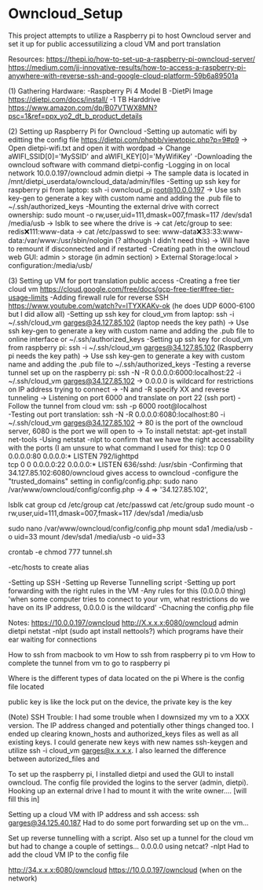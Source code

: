 # Owncloud_Setup

This project attempts to utilize a Raspberry pi to host Owncloud server and set it up for public accessutilizing a cloud VM and port translation

Resources:
https://thepi.io/how-to-set-up-a-raspberry-pi-owncloud-server/
https://medium.com/jj-innovative-results/how-to-access-a-raspberry-pi-anywhere-with-reverse-ssh-and-google-cloud-platform-59b6a89501a

(1) Gathering Hardware:
-Raspberry Pi 4 Model B
-DietPi Image https://dietpi.com/docs/install/
-1 TB Harddrive https://www.amazon.com/dp/B07VTWX8MN?psc=1&ref=ppx_yo2_dt_b_product_details

(2) Setting up Raspberry Pi for Owncloud 
-Setting up automatic wifi by editting the config file https://dietpi.com/phpbb/viewtopic.php?p=9#p9
  -> Open dietpi-wifi.txt and open it with wordpad
  -> Change aWIFI_SSID[0]='MySSID' and aWIFI_KEY[0]='MyWifiKey'
-Downloading the owncloud software with command dietpi-config
-Logging in on local network 10.0.0.197/owncloud admin dietpi
  -> The sample data is located in /mnt/dietpi_userdata/owncloud_data/admin/files
-Setting up ssh key for raspberry pi from laptop: ssh -i owncloud_pi root@10.0.0.197
  -> Use ssh key-gen to generate a key with custom name and adding the .pub file to ~/.ssh/authorized_keys
-Mounting the external drive with correct ownership: sudo mount -o rw,user,uid=111,dmask=007,fmask=117 /dev/sda1 /media/usb
  -> lsblk to see where the drive is
  -> cat /etc/group to see: redis:x:111:www-data
  -> cat /etc/passwd to see: www-data:x:33:33:www-data:/var/www:/usr/sbin/nologin (? although I didn't need this)
  -> Will have to remount if disconnected and if restarted
-Creating path in the owncloud web GUI: admin > storage (in admin section) > External Storage:local > configuration:/media/usb/

(3) Setting up VM for port translation public access
-Creating a free tier cloud vm https://cloud.google.com/free/docs/gcp-free-tier#free-tier-usage-limits
-Adding firewall rule for reverse SSH https://www.youtube.com/watch?v=lTYXKAKv-ok (he does UDP 6000-6100 but I did allow all)
-Setting up ssh key for cloud_vm from laptop: ssh -i ~/.ssh/cloud_vm garges@34.127.85.102 (laptop needs the key path)
  -> Use ssh key-gen to generate a key with custom name and adding the .pub file to online interface or ~/.ssh/authorized_keys
-Setting up ssh key for cloud_vm from raspberry pi: ssh -i ~/.ssh/cloud_vm garges@34.127.85.102 (Raspberry pi needs the key path)
  -> Use ssh key-gen to generate a key with custom name and adding the .pub file to ~/.ssh/authorized_keys
-Testing a reverse tunnel set up on the raspberry pi: ssh -N -R 0.0.0.0:6000:localhost:22 -i ~/.ssh/cloud_vm garges@34.127.85.102
  -> 0.0.0.0 is wildcard for restrictions on IP address trying to connect
  -> -N and -R specify XX and reverse tunneling
  -> Listening on port 6000 and translate on port 22 (ssh port)
-Follow the tunnel from cloud vm: ssh -p 6000 root@localhost  
-Testing out port translation: ssh -N -R 0.0.0.0:6080:localhost:80 -i ~/.ssh/cloud_vm garges@34.127.85.102
  -> 80 is the port of the owncloud server, 6080 is the port we will open to 
  -> To install netstat: apt-get install net-tools
-Using netstat -nlpt to confirm that we have the right accessability with the ports (I am unsure to what command I used for this):
tcp        0      0 0.0.0.0:80              0.0.0.0:*               LISTEN      792/lighttpd        
tcp        0      0 0.0.0.0:22              0.0.0.0:*               LISTEN      636/sshd: /usr/sbin 
-Confirming that 34.127.85.102:6080/owncloud gives access to owncloud
-configure the "trusted_domains" setting in config/config.php: sudo nano /var/www/owncloud/config/config.php
  -> 4 => '34.127.85.102', 








lsblk
cat group
cd /etc/group
cat /etc/passwd
cat /etc/group
sudo mount -o rw,user,uid=111,dmask=007,fmask=117 /dev/sda1 /media/usb

sudo nano /var/www/owncloud/config/config.php
mount sda1 /media/usb -o uid=33
mount /dev/sda1 /media/usb -o uid=33


crontab -e
chmod 777 tunnel.sh




-etc/hosts to create alias 


-Setting up SSH
-Setting up Reverse Tunnelling script
-Setting up port forwarding with the right rules in the VM
-Any rules for this (0.0.0.0 thing)
'when some computer tries to connect to your vm, what restrictions do we have on its IP address, 0.0.0.0 is the wildcard'
-Chacning the config.php file 



Notes:
https://10.0.0.197/owncloud
http://X.x.x.x:6080/owncloud
admin dietpi
netstat -nlpt (sudo apt install nettools?) which programs have their ear waiting for connections


How to ssh from macbook to vm
How to ssh from raspberry pi to vm 
How to complete the tunnel from vm to go to raspberry pi

Where is the different types of data located on the pi
Where is the config file located


public key is like the lock put on the device, the private key is the key 



(Note) SSH Trouble:
I had some trouble when I downsized my vm to a XXX version. The IP address changed and potentially other things changed too. I ended up clearing known_hosts and authorized_keys files as well as all existing keys. I could generate new keys with new names ssh-keygen and utilize ssh -i cloud_vm garges@x.x.x.x. I also learned the difference between autorized_files and 





To set up the raspberry pi, I installed dietpi and used the GUI to install owncloud. The config file provided the logins to the server (admin, dietpi). 
Hooking up an external drive I had to mount it with the write owner.... [will fill this in]

Setting up a cloud VM with IP address and ssh access: ssh garges@34.125.40.187
Had to do some port forwarding set up on the vm...

Set up reverse tunnelling with a script. Also set up a tunnel for the cloud vm but had to change a couple of settings... 0.0.0.0
using netcat? -nlpt 
Had to add the cloud VM IP to the config file 



http://34.x.x.x:6080/owncloud
https://10.0.0.197/owncloud (when on the network)
